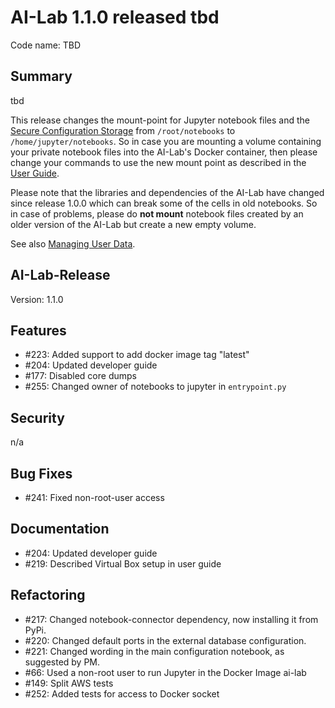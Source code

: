 # AI-Lab 1.1.0 released tbd

Code name: TBD

## Summary

tbd

This release changes the mount-point for Jupyter notebook files and the [Secure Configuration Storage](../user_guide/docker/secure-configuration-storage.md) from `/root/notebooks` to `/home/jupyter/notebooks`.
So in case you are mounting a volume containing your private notebook files into the AI-Lab's Docker container, then please change your commands to use the new mount point as described in the [User Guide](../user_guide/docker/docker-usage.md#creating-a-docker-container-for-the-ai--lab-from-the-ai-lab-docker-image).

Please note that the libraries and dependencies of the AI-Lab have changed since release 1.0.0 which can break some of the cells in old notebooks. So in case of problems, please do **not mount** notebook files created by an older version of the AI-Lab but create a new empty volume.

See also [Managing User Data](../user_guide/docker/managing-user-data.md).

## AI-Lab-Release

Version: 1.1.0

## Features

* #223: Added support to add docker image tag "latest"
* #204: Updated developer guide
* #177: Disabled core dumps
* #255: Changed owner of notebooks to jupyter in `entrypoint.py`

## Security

n/a

## Bug Fixes

* #241: Fixed non-root-user access

## Documentation

* #204: Updated developer guide
* #219: Described Virtual Box setup in user guide

## Refactoring

* #217: Changed notebook-connector dependency, now installing it from PyPi.
* #220: Changed default ports in the external database configuration.
* #221: Changed wording in the main configuration notebook, as suggested by PM.
* #66: Used a non-root user to run Jupyter in the Docker Image ai-lab
* #149: Split AWS tests
* #252: Added tests for access to Docker socket
